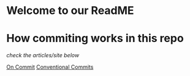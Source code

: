 # Welcome to our ReadME

# How commiting works in this repo

_check the articles/site below_

[On Commit](https://commitlint.js.org/)
[Conventional Commits](https://www.conventionalcommits.org/en/v1.0.0/)
